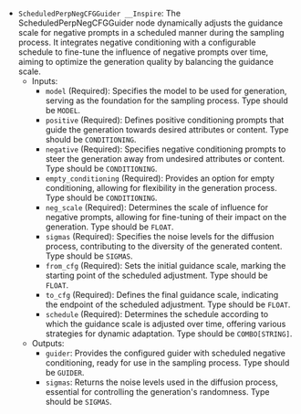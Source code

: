 - `ScheduledPerpNegCFGGuider __Inspire`: The ScheduledPerpNegCFGGuider node dynamically adjusts the guidance scale for negative prompts in a scheduled manner during the sampling process. It integrates negative conditioning with a configurable schedule to fine-tune the influence of negative prompts over time, aiming to optimize the generation quality by balancing the guidance scale.
    - Inputs:
        - `model` (Required): Specifies the model to be used for generation, serving as the foundation for the sampling process. Type should be `MODEL`.
        - `positive` (Required): Defines positive conditioning prompts that guide the generation towards desired attributes or content. Type should be `CONDITIONING`.
        - `negative` (Required): Specifies negative conditioning prompts to steer the generation away from undesired attributes or content. Type should be `CONDITIONING`.
        - `empty_conditioning` (Required): Provides an option for empty conditioning, allowing for flexibility in the generation process. Type should be `CONDITIONING`.
        - `neg_scale` (Required): Determines the scale of influence for negative prompts, allowing for fine-tuning of their impact on the generation. Type should be `FLOAT`.
        - `sigmas` (Required): Specifies the noise levels for the diffusion process, contributing to the diversity of the generated content. Type should be `SIGMAS`.
        - `from_cfg` (Required): Sets the initial guidance scale, marking the starting point of the scheduled adjustment. Type should be `FLOAT`.
        - `to_cfg` (Required): Defines the final guidance scale, indicating the endpoint of the scheduled adjustment. Type should be `FLOAT`.
        - `schedule` (Required): Determines the schedule according to which the guidance scale is adjusted over time, offering various strategies for dynamic adaptation. Type should be `COMBO[STRING]`.
    - Outputs:
        - `guider`: Provides the configured guider with scheduled negative conditioning, ready for use in the sampling process. Type should be `GUIDER`.
        - `sigmas`: Returns the noise levels used in the diffusion process, essential for controlling the generation's randomness. Type should be `SIGMAS`.
